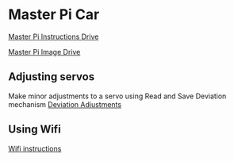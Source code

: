 
# Master Pi Car

[Master Pi Instructions Drive](https://drive.google.com/drive/folders/19wOOF4T_N37y_SSklHbo7DnL76_P_NWb?usp=drive_link)

[Master Pi Image Drive](https://drive.google.com/drive/folders/1HFL5PVNSByu93iu684BVlrJzYYIZY8RH?usp=drive_link)

## Adjusting servos

Make minor adjustments to a servo using Read and Save Deviation mechanism
[Deviation Adjustments](https://drive.google.com/drive/folders/17HpnMlfOHrpZfOgUnjLjHC9Nm85yQIAx)

## Using Wifi

[Wifi instructions](https://drive.google.com/drive/folders/1sNx4BD5YbgNLipkGx8u_dNLvZyD7gXnA)